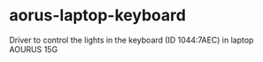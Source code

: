 # aorus-laptop-keyboard
Driver to control the lights in the keyboard (ID 1044:7AEC) in laptop AOURUS 15G 
